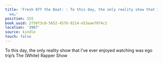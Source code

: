```yaml
---
title: 'Fresh Off the Boat: : To this day, the only reality show that I’ve ever enjoyed
  wa…'
position: 155
book_uuid: 2f50f3c0-5652-4576-9214-e53aae7074c1
location: '3987'
source: kindle
touch: false
---
```


To this day, the only reality show that I’ve ever enjoyed watching was ego trip’s The (White) Rapper Show